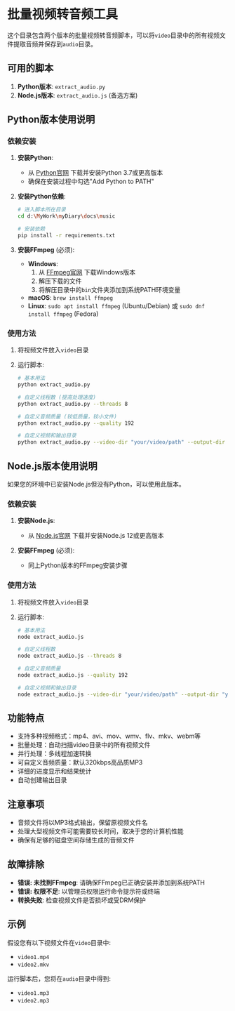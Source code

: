 # 批量视频转音频工具

这个目录包含两个版本的批量视频转音频脚本，可以将`video`目录中的所有视频文件提取音频并保存到`audio`目录。

## 可用的脚本

1. **Python版本**: `extract_audio.py`
2. **Node.js版本**: `extract_audio.js` (备选方案)

## Python版本使用说明

### 依赖安装

1. **安装Python**:
   - 从 [Python官网](https://www.python.org/downloads/) 下载并安装Python 3.7或更高版本
   - 确保在安装过程中勾选"Add Python to PATH"

2. **安装Python依赖**:
   ```bash
   # 进入脚本所在目录
   cd d:\MyWork\myDiary\docs\music
   
   # 安装依赖
   pip install -r requirements.txt
   ```

3. **安装FFmpeg** (必须):
   - **Windows**: 
     1. 从 [FFmpeg官网](https://ffmpeg.org/download.html) 下载Windows版本
     2. 解压下载的文件
     3. 将解压目录中的`bin`文件夹添加到系统PATH环境变量
   - **macOS**: `brew install ffmpeg`
   - **Linux**: `sudo apt install ffmpeg` (Ubuntu/Debian) 或 `sudo dnf install ffmpeg` (Fedora)

### 使用方法

1. 将视频文件放入`video`目录
2. 运行脚本:

   ```bash
   # 基本用法
   python extract_audio.py
   
   # 自定义线程数 (提高处理速度)
   python extract_audio.py --threads 8
   
   # 自定义音频质量 (较低质量，较小文件)
   python extract_audio.py --quality 192
   
   # 自定义视频和输出目录
   python extract_audio.py --video-dir "your/video/path" --output-dir "your/audio/path"
   ```

## Node.js版本使用说明

如果您的环境中已安装Node.js但没有Python，可以使用此版本。

### 依赖安装

1. **安装Node.js**:
   - 从 [Node.js官网](https://nodejs.org/) 下载并安装Node.js 12或更高版本

2. **安装FFmpeg** (必须):
   - 同上Python版本的FFmpeg安装步骤

### 使用方法

1. 将视频文件放入`video`目录
2. 运行脚本:

   ```bash
   # 基本用法
   node extract_audio.js
   
   # 自定义线程数
   node extract_audio.js --threads 8
   
   # 自定义音频质量
   node extract_audio.js --quality 192
   
   # 自定义视频和输出目录
   node extract_audio.js --video-dir "your/video/path" --output-dir "your/audio/path"
   ```

## 功能特点

- 支持多种视频格式：mp4、avi、mov、wmv、flv、mkv、webm等
- 批量处理：自动扫描video目录中的所有视频文件
- 并行处理：多线程加速转换
- 可自定义音频质量：默认320kbps高品质MP3
- 详细的进度显示和结果统计
- 自动创建输出目录

## 注意事项

- 音频文件将以MP3格式输出，保留原视频文件名
- 处理大型视频文件可能需要较长时间，取决于您的计算机性能
- 确保有足够的磁盘空间存储生成的音频文件

## 故障排除

- **错误: 未找到FFmpeg**: 请确保FFmpeg已正确安装并添加到系统PATH
- **错误: 权限不足**: 以管理员权限运行命令提示符或终端
- **转换失败**: 检查视频文件是否损坏或受DRM保护

## 示例

假设您有以下视频文件在`video`目录中:
- `video1.mp4`
- `video2.mkv`

运行脚本后，您将在`audio`目录中得到:
- `video1.mp3`
- `video2.mp3`